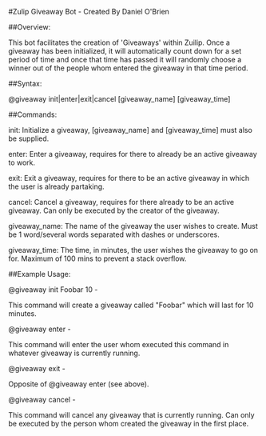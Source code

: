 #Zulip Giveaway Bot - Created By Daniel O'Brien


##Overview:

This bot facilitates the creation of 'Giveaways' within Zuilip. Once a giveaway has been initialized, it will automatically count down for a set period of time and once that time has passed it will randomly choose a winner out of the people whom entered the giveaway in that time period.


##Syntax:

@giveaway init|enter|exit|cancel [giveaway_name] [giveaway_time]


##Commands:

init: Initialize a giveaway, [giveaway_name] and [giveaway_time] must also be supplied.

enter: Enter a giveaway, requires for there to already be an active giveaway to work.

exit: Exit a giveaway, requires for there to be an active giveaway in which the user is already partaking.

cancel: Cancel a giveaway, requires for there already to be an active giveaway. Can only be executed by the creator of the giveaway.


giveaway_name: The name of the giveaway the user wishes to create.
Must be 1 word/several words separated with dashes or underscores.


giveaway_time: The time, in minutes, the user wishes the giveaway to
go on for. Maximum of 100 mins to prevent a stack overflow.


##Example Usage:

@giveaway init Foobar 10 -

This command will create a giveaway called "Foobar" which will last for 10 minutes.


@giveaway enter -

This command will enter the user whom executed this command in whatever giveaway is currently running.


@giveaway exit -

Opposite of @giveaway enter (see above).


@giveaway cancel -

This command will cancel any giveaway that is currently running. Can  only be executed by the person whom created the giveaway in the first place.

